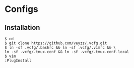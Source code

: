 Configs
=====

Installation
------------

```
$ cd
$ git clone https://github.com/veyzz/.vcfg.git
$ ln -sf .vcfg/.bashrc && ln -sf .vcfg/.vimrc && \
ln -sf .vcfg/.tmux.conf && ln -sf .vcfg/.tmux.conf.local
$ vim
:PlugInstall
```


